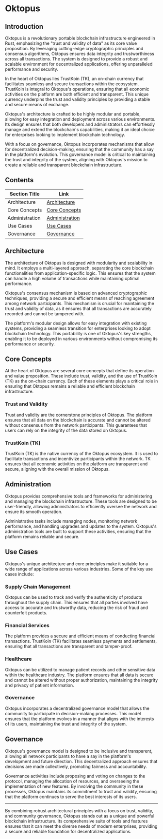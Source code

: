 # Oktopus

## Introduction

Oktopus is a revolutionary portable blockchain infrastructure engineered in Rust, emphasizing the "trust and validity of data" as its core value proposition. By leveraging cutting-edge cryptographic principles and consensus algorithms, Oktopus ensures data integrity and trustworthiness across all transactions. The system is designed to provide a robust and scalable environment for decentralized applications, offering unparalleled performance and security.

In the heart of Oktopus lies TrustKoin (TK), an on-chain currency that facilitates seamless and secure transactions within the ecosystem. TrustKoin is integral to Oktopus's operations, ensuring that all economic activities on the platform are both efficient and transparent. This unique currency underpins the trust and validity principles by providing a stable and secure means of exchange.

Oktopus's architecture is crafted to be highly modular and portable, allowing for easy integration and deployment across various environments. Its design ensures that both developers and administrators can effortlessly manage and extend the blockchain's capabilities, making it an ideal choice for enterprises looking to implement blockchain technology.

With a focus on governance, Oktopus incorporates mechanisms that allow for decentralized decision-making, ensuring that the community has a say in the platform's evolution. This governance model is critical to maintaining the trust and integrity of the system, aligning with Oktopus's mission to create a reliable and transparent blockchain infrastructure.

## Contents

| Section Title          | Link                               |
|------------------------|------------------------------------|
| Architecture           | [Architecture](#architecture)     |
| Core Concepts          | [Core Concepts](#core-concepts)   |
| Administration         | [Administration](#administration) |
| Use Cases              | [Use Cases](#use-cases)           |
| Governance             | [Governance](#governance)         |

## Architecture

The architecture of Oktopus is designed with modularity and scalability in mind. It employs a multi-layered approach, separating the core blockchain functionalities from application-specific logic. This ensures that the system can handle a high volume of transactions while maintaining optimal performance.

Oktopus's consensus mechanism is based on advanced cryptographic techniques, providing a secure and efficient means of reaching agreement among network participants. This mechanism is crucial for maintaining the trust and validity of data, as it ensures that all transactions are accurately recorded and cannot be tampered with.

The platform's modular design allows for easy integration with existing systems, providing a seamless transition for enterprises looking to adopt blockchain technology. This portability is one of Oktopus's key strengths, enabling it to be deployed in various environments without compromising its performance or security.

## Core Concepts

At the heart of Oktopus are several core concepts that define its operation and value proposition. These include trust, validity, and the use of TrustKoin (TK) as the on-chain currency. Each of these elements plays a critical role in ensuring that Oktopus remains a reliable and efficient blockchain infrastructure.

### Trust and Validity

Trust and validity are the cornerstone principles of Oktopus. The platform ensures that all data on the blockchain is accurate and cannot be altered without consensus from the network participants. This guarantees that users can rely on the integrity of the data stored on Oktopus.

### TrustKoin (TK)

TrustKoin (TK) is the native currency of the Oktopus ecosystem. It is used to facilitate transactions and incentivize participants within the network. TK ensures that all economic activities on the platform are transparent and secure, aligning with the overall mission of Oktopus.

## Administration

Oktopus provides comprehensive tools and frameworks for administering and managing the blockchain infrastructure. These tools are designed to be user-friendly, allowing administrators to efficiently oversee the network and ensure its smooth operation.

Administrative tasks include managing nodes, monitoring network performance, and handling upgrades and updates to the system. Oktopus's administration tools are built to support these activities, ensuring that the platform remains reliable and secure.

## Use Cases

Oktopus's unique architecture and core principles make it suitable for a wide range of applications across various industries. Some of the key use cases include:

### Supply Chain Management

Oktopus can be used to track and verify the authenticity of products throughout the supply chain. This ensures that all parties involved have access to accurate and trustworthy data, reducing the risk of fraud and counterfeit products.

### Financial Services

The platform provides a secure and efficient means of conducting financial transactions. TrustKoin (TK) facilitates seamless payments and settlements, ensuring that all transactions are transparent and tamper-proof.

### Healthcare

Oktopus can be utilized to manage patient records and other sensitive data within the healthcare industry. The platform ensures that all data is secure and cannot be altered without proper authorization, maintaining the integrity and privacy of patient information.

### Governance

Oktopus incorporates a decentralized governance model that allows the community to participate in decision-making processes. This model ensures that the platform evolves in a manner that aligns with the interests of its users, maintaining the trust and integrity of the system.

## Governance

Oktopus's governance model is designed to be inclusive and transparent, allowing all network participants to have a say in the platform's development and future direction. This decentralized approach ensures that decisions are made collectively, promoting fairness and accountability.

Governance activities include proposing and voting on changes to the protocol, managing the allocation of resources, and overseeing the implementation of new features. By involving the community in these processes, Oktopus maintains its commitment to trust and validity, ensuring that the platform continues to serve the best interests of its users.

---

By combining robust architectural principles with a focus on trust, validity, and community governance, Oktopus stands out as a unique and powerful blockchain infrastructure. Its comprehensive suite of tools and features ensures that it can meet the diverse needs of modern enterprises, providing a secure and reliable foundation for decentralized applications.
